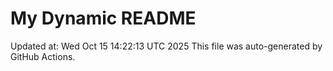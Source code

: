 # My Dynamic README
Updated at: Wed Oct 15 14:22:13 UTC 2025
This file was auto-generated by GitHub Actions.
